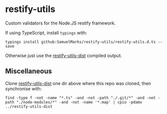 restify-utils
=============

Custom validators for the Node.JS restify framework.

If using TypeScript, install `typings` with:

    typings install github:SamuelMarks/restify-utils/restify-utils.d.ts --save

Otherwise just use the [restify-utils-dist](https://github.com/SamuelMarks/restify-utils-dist) compiled output.

## Miscellaneous

Clone [restify-utils-dist](https://github.com/SamuelMarks/restify-utils-dist) one dir above where this repo was cloned, then synchronise with:

    find -type f -not -name "*.ts" -and -not -path "./.git/*" -and -not -path "./node-modules/*" -and -not -name '*.map' | cpio -pdamv ../restify-utils-dist
